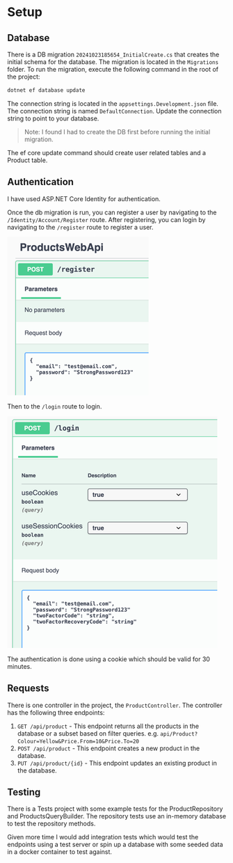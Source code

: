 # Setup

## Database

There is a DB migration `20241023185654_InitialCreate.cs` that creates the initial schema for the database. The migration is located in the `Migrations` folder. To run the migration, execute the following command in the root of the project:

```bash
dotnet ef database update 
```

The connection string is located in the `appsettings.Development.json` file. The connection string is named `DefaultConnection`. Update the connection string to point to your database.

> Note: I found I had to create the DB first before running the initial migration.

The ef core update command should create user related tables and a Product table.

## Authentication

I have used ASP.NET Core Identity for authentication.

Once the db migration is run, you can register a user by navigating to the `/Identity/Account/Register` route. After registering, you can login by navigating to the `/register` route to register a user.

![img.png](img.png)

Then to the `/login` route to login.

![img_1.png](img_1.png)

The authentication is done using a cookie which should be valid for 30 minutes.

## Requests

There is one controller in the project, the `ProductController`. The controller has the following three endpoints:

1. `GET /api/product` - This endpoint returns all the products in the database or a subset based on filter queries.
e.g. `api/Product?Colour=Yellow&Price.From=10&Price.To=20`
2. `POST /api/product` - This endpoint creates a new product in the database.
3. `PUT /api/product/{id}` - This endpoint updates an existing product in the database.

## Testing

There is a Tests project with some example tests for the ProductRepository and ProductsQueryBuilder. 
The repository tests use an in-memory database to test the repository methods.

Given more time I would add integration tests which would test the endpoints using a test server or spin up a database with some seeded data in a docker container to test against.

